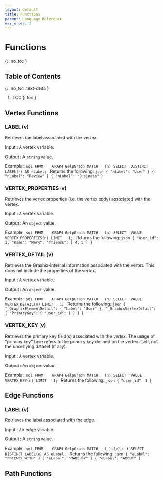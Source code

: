 ```yaml
---
layout: default
title: Functions
parent: Language Reference
nav_order: 3
---
```


# Functions
{: .no_toc }


## Table of Contents
{: .no_toc .text-delta }

1. TOC
{: toc }

## Vertex Functions

### LABEL (v)
Retrieves the label associated with the vertex.

Input
: A vertex variable.

Output
: A `string` value.

Example
:   ```sql
    FROM    GRAPH GelpGraph
    MATCH   (n)
    SELECT  DISTINCT LABEL(n) AS nLabel;
    ```
    Returns the following:
    ```json
    { "nLabel": "User" }
    { "nLabel": "Review" }
    { "nLabel": "Business" }
    ```

### VERTEX_PROPERTIES (v)
Retrieves the vertex properties (i.e. the vertex body) associated with the vertex.

Input
: A vertex variable.

Output
: An `object` value.

Example
:   ```sql
    FROM    GRAPH GelpGraph
    MATCH   (n)
    SELECT  VALUE VERTEX_PROPERTIES(n)
    LIMIT   1;
    ```
    Returns the following:
    ```json
    { "user_id": 1, "name": "Mary", "friends": [ 4, 5 ] }
    ```

### VERTEX_DETAIL (v)
Retrieves the Graphix-internal information associated with the vertex.
This does not include the properties of the vertex.

Input
: A vertex variable.

Output
: An `object` value.

Example
:   ```sql
    FROM    GRAPH GelpGraph
    MATCH   (n)
    SELECT  VALUE VERTEX_DETAIL(n)
    LIMIT   1;
    ```
    Returns the following:
    ```json
    {
      "_GraphixElementDetail": { "Label": "User" },
      "_GraphixVertexDetail": { "PrimaryKey": { "user_id": 1 } }
    }
    ```

### VERTEX_KEY (v)
Retrieves the primary key field(s) associated with the _vertex_.
The usage of "primary key" here refers to the primary key defined on the vertex itself, not the underlying dataset (if any).

Input
: A vertex variable.

Output
: An `object` value.

Example
:   ```sql
    FROM    GRAPH GelpGraph
    MATCH   (n)
    SELECT  VALUE VERTEX_KEY(n)
    LIMIT   1;
    ```
    Returns the following:
    ```json
    { "user_id": 1 }
    ```


## Edge Functions

### LABEL (v)
Retrieves the label associated with the edge.

Input
: An edge variable.

Output
: A `string` value.

Example
:   ```sql
    FROM    GRAPH GelpGraph
    MATCH   ( )-[e]-( )
    SELECT  DISTINCT LABEL(e) AS eLabel;
    ```
    Returns the following:
    ```json
    { "eLabel": "FRIENDS_WITH" }
    { "eLabel": "MADE_BY" }
    { "eLabel": "ABOUT" }
    ```

## Path Functions
